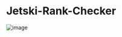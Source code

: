 # Jetski-Rank-Checker
![image](https://github.com/user-attachments/assets/9dd299b0-5c90-4ef3-9f47-a960c1f9bb88)

